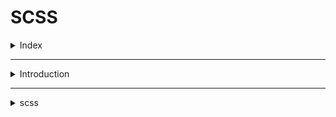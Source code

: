 # SCSS

<details>
<summary>Index</summary>

## Index

- Introduction
- scss

</details>

---

<details>
<summary>Introduction</summary>

## Introduction

- SCSS -> CSS with superpowers
- `scss` is a powerful CSS preprocessor that helps you write cleaner, more maintainable, and DRY (Don't Repeat Yourself) styles.
- browser doesn’t understand `scss`. So you need to convert SCSS code into standard CSS.

</details>

---

<details>
<summary>scss</summary>

## scss

1. variables
2. nesting
3. symbols -> &
4. mixin
5. parameters
6. operators
7. use

### 1. variables

```scss
/* variables */

$primaryColor: green;
$primaryBgColor: #f0f0f0;

.container {
	background-color: $primaryBgColor;
	color: $primaryColor;
}
```

### 2. nesting

```scss
/* variables */
$primaryColor: green;
$primaryBgColor: #f0f0f0;

/* Nesting */
.container {
	background-color: $primaryBgColor;
	color: $primaryColor;

	h1 {
		color: $primaryColor;
	}

	p {
		color: $primaryColor;
		background-color: $primaryBgColor;
	}
}
```

### 3. & symbol

```scss
/* variables */

$primaryColor: green;
$primaryBgColor: #f0f0f0;
$secondaryColor: red;

/* Nesting */
.container {
	background-color: $primaryBgColor;
	color: $primaryColor;

	h1 {
		color: $primaryColor;
	}

	p {
		color: $primaryColor;
		background-color: $primaryBgColor;
	}

	/* Hover effect -> & points to parent */
	&:hover {
		background-color: $secondaryColor;
	}
}
```

### 4. mixins

```scss
/* mixins */
@mixin flexProps {
	display: flex;
	justify-content: space-between;
	align-items: center;
}

/* variable */
$primaryBgColor: #f0f0f0;

.container {
	@include flexProps;
	background-color: $primaryBgColor;
}
```

### 5. parameter

```scss
/* mixins */
@mixin flexProps {
	display: flex;
	justify-content: space-between;
	align-items: center;
}

@mixin dynamicMargin($margin) {
	margin: $margin;
}

@mixin dynamicPadding($padding) {
	padding: $padding;
}

/* variable */
$primaryBgColor: #f0f0f0;

.container {
	@include flexProps;
	background-color: $primaryBgColor;
	@include dynamicMargin(40px);
	@include dynamicPadding(20px);
}
```

### 6. Operator

- Addition : +

```scss
$primaryBgColor: #f0f0f0;

.container {
	background-color: $primaryBgColor;
	padding: 20px + 20px;
}
```

### 7. use

```scss
@use "./variables" as vars;

.container {
	background-color: vars.$primaryBgColor;
	padding: 20px + 20px;
}
```

</details>
